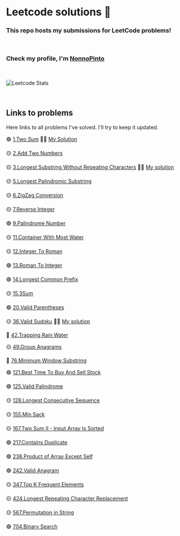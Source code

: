 # Leetcode solutions 🚀
### This repo hosts my submissions for LeetCode problems!

<br/>

### Check my profile, I'm [NonnoPinto](https://leetcode.com/NonnoPinto/)

<br/>

![Leetcode Stats](https://leetcard.jacoblin.cool/NonnoPinto)

<br/>

## Links to problems
Here links to all problems I've solved. I'll try to keep it updated.

🟢  [1.Two Sum](https://leetcode.com/problems/two-sum/) 👨‍💻 [My Solution](https://leetcode.com/problems/two-sum/solutions/3754197/java-beats-more-than-99-easy-sol/)

🟡 [2.Add Two Numbers](https://leetcode.com/problems/add-two-numbers/)

🟡 [3.Longest Substring Without Repeating Characters](https://leetcode.com/problems/longest-substring-without-repeating-characters/) 👨‍💻 [My solution](https://leetcode.com/problems/longest-substring-without-repeating-characters/solutions/3742039/java-sol/)

🟡 [5.Longest Palindromic Substring](https://leetcode.com/problems/longest-palindromic-substring/)

🟡 [6.ZigZag Conversion](https://leetcode.com/problems/zigzag-conversion/)

🟡 [7.Reverse Integer](https://leetcode.com/problems/reverse-integer/)

🟢 [9.Palindrome Number](https://leetcode.com/problems/palindrome-number/)

🟡 [11.Container With Most Water](https://leetcode.com/problems/container-with-most-water/)

🟡 [12.Integer To Roman](https://leetcode.com/problems/integer-to-roman/)

🟢 [13.Roman To Integer](https://leetcode.com/problems/roman-to-integer/)

🟢 [14.Longest Common Prefix](https://leetcode.com/problems/longest-common-prefix/)

🟡 [15.3Sum](https://leetcode.com/problems/3sum/)

🟢 [20.Valid Parentheses](https://leetcode.com/problems/valid-parentheses/)

🟡 [36.Valid Sudoku](https://leetcode.com/problems/valid-sudoku/) 👨‍💻 [My solution](https://leetcode.com/problems/valid-sudoku/solutions/3782789/java-o-n-solution/)

🔴 [42.Trapping Rain Water](https://leetcode.com/problems/trapping-rain-water/)

🟡 [49.Group Anagrams](https://leetcode.com/problems/group-anagrams/)

🔴 [76.Minimum Window Substring](https://leetcode.com/problems/minimum-window-substring/)

🟢 [121.Best Time To Buy And Sell Stock](https://leetcode.com/problems/best-time-to-buy-and-sell-stock/)

🟢 [125.Valid Palindrome](https://leetcode.com/problems/valid-palindrome/)

🟡 [128.Longest Consecutive Sequence](https://leetcode.com/problems/longest-consecutive-sequence/)

🟡 [155.Min Sack](https://leetcode.com/problems/min-stack/)

🟡 [167.Two Sum II - Input Array Is Sorted](https://leetcode.com/problems/two-sum-ii-input-array-is-sorted/)

🟢 [217.Contains Duplicate](https://leetcode.com/problems/contains-duplicate/)

🟢 [238.Product of Array Except Self](https://leetcode.com/problems/product-of-array-except-self/)

🟢 [242.Valid Anagram](https://leetcode.com/problems/valid-anagram/)

🟡 [347.Top K Frequent Elements](https://leetcode.com/problems/top-k-frequent-elements/)

🟡 [424.Longest Repeating Character Replacement](https://leetcode.com/problems/longest-repeating-character-replacement/)

🟡 [567.Permutation in String](https://leetcode.com/problems/permutation-in-string/)

🟢 [704.Binary Search](https://leetcode.com/problems/binary-search/)